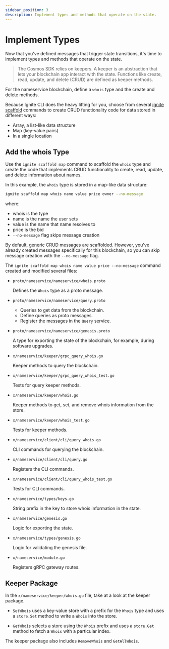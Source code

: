 ```yaml
---
sidebar_position: 3
description: Implement types and methods that operate on the state.
---
```


# Implement Types

Now that you've defined messages that trigger state transitions, it's time to
implement types and methods that operate on the state.

> The Cosmos SDK relies on keepers. A keeper is an abstraction that lets your
> blockchain app interact with the state. Functions like create, read, update,
> and delete (CRUD) are defined as keeper methods.

For the nameservice blockchain, define a `whois` type and the create and delete
methods.

Because Ignite CLI does the heavy lifting for you, choose from several [ignite
scaffold](https://docs.ignite.com/cli#ignite-scaffold) commands to create CRUD
functionality code for data stored in different ways:

- Array, a list-like data structure
- Map (key-value pairs)
- In a single location

## Add the whois Type

Use the `ignite scaffold map` command to scaffold the `whois` type and create
the code that implements CRUD functionality to create, read, update, and delete
information about names.

In this example, the `whois` type is stored in a map-like data structure:

```bash
ignite scaffold map whois name value price owner --no-message
```

where:

- whois is the type
- name is the name the user sets
- value is the name that name resolves to
- price is the bid
- `--no-message` flag skips message creation

By default, generic CRUD messages are scaffolded. However, you've already
created messages specifically for this blockchain, so you can skip message
creation with the `--no-message` flag.

The `ignite scaffold map whois name value price --no-message` command created
and modified several files:

- `proto/nameservice/nameservice/whois.proto`

  Defines the `Whois` type as a proto message.

- `proto/nameservice/nameservice/query.proto`

    - Queries to get data from the blockchain.
    - Define queries as proto messages.
    - Register the messages in the `Query` service.

- `proto/nameservice/nameservice/genesis.proto`

  A type for exporting the state of the blockchain, for example, during software
  upgrades.

- `x/nameservice/keeper/grpc_query_whois.go`

  Keeper methods to query the blockchain.

- `x/nameservice/keeper/grpc_query_whois_test.go`

  Tests for query keeper methods.

- `x/nameservice/keeper/whois.go`

  Keeper methods to get, set, and remove whois information from the store.

- `x/nameservice/keeper/whois_test.go`

  Tests for keeper methods.

- `x/nameservice/client/cli/query_whois.go`

  CLI commands for querying the blockchain.

- `x/nameservice/client/cli/query.go`

  Registers the CLI commands.

- `x/nameservice/client/cli/query_whois_test.go`

  Tests for CLI commands.

- `x/nameservice/types/keys.go`

  String prefix in the key to store whois information in the state.

- `x/nameservice/genesis.go`

  Logic for exporting the state.

- `x/nameservice/types/genesis.go`

  Logic for validating the genesis file.

- `x/nameservice/module.go`

  Registers gRPC gateway routes.

## Keeper Package

In the `x/nameservice/keeper/whois.go` file, take at a look at the keeper
package.

- `SetWhois` uses a key-value store with a prefix for the `Whois` type and uses
  a `store.Set` method to write a `Whois` into the store.

<!-- where is this? teach me please
`Whois-value-` encodes the `Whois` type that is generated from a protocol buffer definition-->

- `GetWhois` selects a store using the `Whois` prefix and uses a `store.Get`
  method to fetch a `Whois` with a particular index.

The keeper package also includes `RemoveWhois` and `GetAllWhois`.
